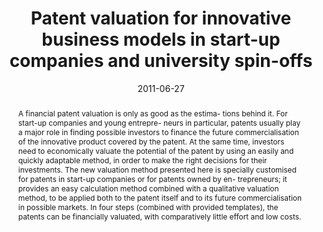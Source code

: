 ---
abstract: A financial patent valuation is only as good as the estima-  tions behind
  it. For start-up companies and young entrepre-  neurs in particular, patents usually
  play a major role in finding  possible investors to finance the future commercialisation
  of  the innovative product covered by the patent. At the same  time, investors need
  to economically valuate the potential of  the patent by using an easily and quickly
  adaptable method, in  order to make the right decisions for their investments. The  new
  valuation method presented here is specially customised  for patents in start-up
  companies or for patents owned by en-  trepreneurs; it provides an easy calculation
  method combined  with a qualitative valuation method, to be applied both to the  patent
  itself and to its future commercialisation in possible  markets. In four steps (combined
  with provided templates),  the patents can be financially valuated, with comparatively  little
  effort and low costs.
authors:
- Paul Pöltner
- Thomas Schwingenschlögel
- Andreas Gotwald
- Thomas Grechenig
- Martina Pöll
date: '2011-06-27'
featured: false
publication_types:
- '0'
publishDate: '2011-06-27'
title: Patent valuation for innovative business models in start-up companies and university
  spin-offs
url_pdf: ''
---